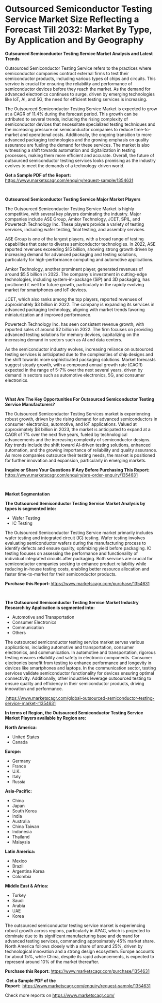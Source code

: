 <p><h1>Outsourced Semiconductor Testing Service Market Size Reflecting a Forecast Till 2032: Market By Type, By Application and By Geography</h1></p><p><strong>Outsourced Semiconductor Testing Service Market Analysis and Latest Trends</strong></p>
<p><p>Outsourced Semiconductor Testing Service refers to the practices where semiconductor companies contract external firms to test their semiconductor products, including various types of chips and circuits. This service is crucial for ensuring the reliability and performance of semiconductor devices before they reach the market. As the demand for advanced electronics continues to surge, driven by emerging technologies like IoT, AI, and 5G, the need for efficient testing services is increasing.</p><p>The Outsourced Semiconductor Testing Service Market is expected to grow at a CAGR of 11.4% during the forecast period. This growth can be attributed to several trends, including the rising complexity of semiconductor devices that necessitate specialized testing techniques and the increasing pressure on semiconductor companies to reduce time-to-market and operational costs. Additionally, the ongoing transition to more advanced packaging technologies and the growing emphasis on quality assurance are fueling the demand for these services. The market is also witnessing a shift towards automation and digitalization in testing processes, making them more efficient and accurate. Overall, the future of outsourced semiconductor testing services looks promising as the industry evolves to meet the demands of a technology-driven world.</p></p>
<p><strong>Get a Sample PDF of the Report:&nbsp;</strong> <a href="https://www.marketscagr.com/enquiry/request-sample/1354631?utm_campaign=2483&utm_medium=2&utm_source=Github&utm_content=ia&utm_term=07042025&utm_id=outsourced-semiconductor-testing-service">https://www.marketscagr.com/enquiry/request-sample/1354631</a></p>
<p>&nbsp;</p>
<p><strong>Outsourced Semiconductor Testing Service Major Market Players</strong></p>
<p><p>The Outsourced Semiconductor Testing Service Market is highly competitive, with several key players dominating the industry. Major companies include ASE Group, Amkor Technology, JCET, SPIL, and Powertech Technology Inc. These players provide a variety of testing services, including wafer testing, final testing, and assembly services.</p><p>ASE Group is one of the largest players, with a broad range of testing capabilities that cater to diverse semiconductor technologies. In 2022, ASE reported revenues exceeding $15 billion, showing strong growth driven by increasing demand for advanced packaging and testing solutions, particularly for high-performance computing and automotive applications.</p><p>Amkor Technology, another prominent player, generated revenues of around $5.5 billion in 2022. The company's investment in cutting-edge technologies, including system-in-package (SiP) and 3D packaging, has positioned it well for future growth, particularly in the rapidly evolving market for smartphones and IoT devices.</p><p>JCET, which also ranks among the top players, reported revenues of approximately $3 billion in 2022. The company is expanding its services in advanced packaging technology, aligning with market trends favoring miniaturization and improved performance.</p><p>Powertech Technology Inc. has seen consistent revenue growth, with reported sales of around $2 billion in 2022. The firm focuses on providing advanced testing solutions for memory devices, capitalizing on the increasing demand in sectors such as AI and data centers.</p><p>As the semiconductor industry evolves, increasing reliance on outsourced testing services is anticipated due to the complexities of chip designs and the shift towards more sophisticated packaging solutions. Market forecasts suggest steady growth, with a compound annual growth rate (CAGR) expected in the range of 5-7% over the next several years, driven by demand in sectors such as automotive electronics, 5G, and consumer electronics.</p></p>
<p>&nbsp;</p>
<p><strong>What Are The Key Opportunities For Outsourced Semiconductor Testing Service Manufacturers?</strong></p>
<p><p>The Outsourced Semiconductor Testing Services market is experiencing robust growth, driven by the rising demand for advanced semiconductors in consumer electronics, automotive, and IoT applications. Valued at approximately $8 billion in 2023, the market is anticipated to expand at a CAGR of 7% over the next five years, fueled by technological advancements and the increasing complexity of semiconductor designs. Key trends include the shift toward AI-driven testing solutions, enhanced automation, and the growing importance of reliability and quality assurance. As more companies outsource their testing needs, the market is positioned for further innovation and expansion, particularly in emerging markets.</p></p>
<p><strong>Inquire or Share Your Questions If Any Before Purchasing This Report:</strong> <a href="https://www.marketscagr.com/enquiry/pre-order-enquiry/1354631?utm_campaign=2483&utm_medium=2&utm_source=Github&utm_content=ia&utm_term=07042025&utm_id=outsourced-semiconductor-testing-service">https://www.marketscagr.com/enquiry/pre-order-enquiry/1354631</a></p>
<p>&nbsp;</p>
<p><strong>Market Segmentation</strong></p>
<p><strong>The Outsourced Semiconductor Testing Service Market Analysis by types is segmented into:</strong></p>
<p><ul><li>Wafer Testing</li><li>IC Testing</li></ul></p>
<p><p>The Outsourced Semiconductor Testing Service market primarily includes wafer testing and integrated circuit (IC) testing. Wafer testing involves evaluating semiconductor wafers during the manufacturing process to identify defects and ensure quality, optimizing yield before packaging. IC testing focuses on assessing the performance and functionality of individual integrated circuits after packaging. Both services are crucial for semiconductor companies seeking to enhance product reliability while reducing in-house testing costs, enabling better resource allocation and faster time-to-market for their semiconductor products.</p></p>
<p><strong>Purchase this Report:&nbsp;</strong><a href="https://www.marketscagr.com/purchase/1354631?utm_campaign=2483&utm_medium=2&utm_source=Github&utm_content=ia&utm_term=07042025&utm_id=outsourced-semiconductor-testing-service">https://www.marketscagr.com/purchase/1354631</a></p>
<p>&nbsp;</p>
<p><strong>The Outsourced Semiconductor Testing Service Market Industry Research by Application is segmented into:</strong></p>
<p><ul><li>Automotive and Transportation</li><li>Consumer Electronics</li><li>Communication</li><li>Others</li></ul></p>
<p><p>The outsourced semiconductor testing service market serves various applications, including automotive and transportation, consumer electronics, and communication. In automotive and transportation, rigorous testing ensures reliability and safety in electronic components. Consumer electronics benefit from testing to enhance performance and longevity in devices like smartphones and laptops. In the communication sector, testing services validate semiconductor functionality for devices ensuring optimal connectivity. Additionally, other industries leverage outsourced testing to ensure quality and efficiency in their semiconductor products, driving innovation and performance.</p></p>
<p><a href="https://www.marketscagr.com/global-outsourced-semiconductor-testing-service-market-r1354631?utm_campaign=2483&utm_medium=2&utm_source=Github&utm_content=ia&utm_term=07042025&utm_id=outsourced-semiconductor-testing-service">&nbsp;https://www.marketscagr.com/global-outsourced-semiconductor-testing-service-market-r1354631</a></p>
<p><strong>In terms of Region, the Outsourced Semiconductor Testing Service Market Players available by Region are:</strong></p>
<p>
    <p> <strong> North America: </strong>
        <ul>
            <li>United States</li>
            <li>Canada</li>
        </ul>
        </p> 
    <p> <strong> Europe: </strong>
        <ul>
            <li>Germany</li>
            <li>France</li>
            <li>U.K.</li>
            <li>Italy</li>
            <li>Russia</li>
        </ul>
        </p> 
    <p> <strong> Asia-Pacific: </strong>
        <ul>
            <li>China</li>
            <li>Japan</li>
            <li>South Korea</li>
            <li>India</li>
            <li>Australia</li>
            <li>China Taiwan</li>
            <li>Indonesia</li>
            <li>Thailand</li>
            <li>Malaysia</li>
        </ul>
        </p> 
    <p> <strong> Latin America: </strong>
        <ul>
            <li>Mexico</li>
            <li>Brazil</li>
            <li>Argentina Korea</li>
            <li>Colombia</li>
        </ul>
        </p> 
    <p> <strong> Middle East & Africa: </strong>
        <ul>
            <li>Turkey</li>
            <li>Saudi</li>
            <li>Arabia</li>
            <li>UAE</li>
            <li>Korea</li>
        </ul>
    </p>
    </p>
<p><p>The outsourced semiconductor testing service market is experiencing robust growth across regions, particularly in APAC, which is projected to dominate due to its significant manufacturing base and demand for advanced testing services, commanding approximately 45% market share. North America follows closely with a share of around 25%, driven by technological innovation and a strong design ecosystem. Europe accounts for about 15%, while China, despite its rapid advancements, is expected to represent around 10% of the market thereafter.</p></p>
<p><strong>Purchase this Report: </strong><a href="https://www.marketscagr.com/purchase/1354631?utm_campaign=2483&utm_medium=2&utm_source=Github&utm_content=ia&utm_term=07042025&utm_id=outsourced-semiconductor-testing-service">https://www.marketscagr.com/purchase/1354631</a></p>
<p>&nbsp;<strong>Get a Sample PDF of the Report:&nbsp;&nbsp;</strong><a href="https://www.marketscagr.com/enquiry/request-sample/1354631?utm_campaign=2483&utm_medium=2&utm_source=Github&utm_content=ia&utm_term=07042025&utm_id=outsourced-semiconductor-testing-service">https://www.marketscagr.com/enquiry/request-sample/1354631</a></p>
<p><strong></strong></p>
<p>Check more reports on <a href="https://www.marketscagr.com/?utm_campaign=2483&utm_medium=2&utm_source=Github&utm_content=ia&utm_term=07042025&utm_id=outsourced-semiconductor-testing-service">https://www.marketscagr.com/</a></p>
